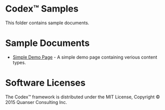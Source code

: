 # Codex™ Samples
This folder contains sample documents.

# Sample Documents
* [Simple Demo Page](https://github.com/quanser/codex-samples/tree/master/samples/simple-demo-page) - A simple demo page containing verious content types.

# Software Licenses
The Codex™ framework is distributed under the MIT License, Copyright © 2015 Quanser Consulting Inc.
